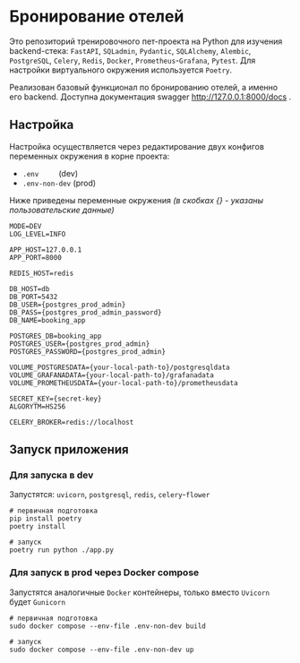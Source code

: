 # Бронирование отелей
Это репозиторий тренировочного пет-проекта на Python для изучения backend-стека: `FastAPI`, `SQLadmin`, `Pydantic`, `SQLAlchemy`, `Alembic`, `PostgreSQL`, `Celery`, `Redis`, `Docker`, `Prometheus`-`Grafana`, `Pytest`. Для настройки виртуального окружения используется `Poetry`.

Реализован базовый функционал по бронированию отелей, а именно его backend.
Доступна документация swagger http://127.0.0.1:8000/docs .


## Настройка
Настройка осуществляется через редактирование двух конфигов переменных окружения в корне проекта:
- `.env`&nbsp;&nbsp;&nbsp;&nbsp;&nbsp;&nbsp;&nbsp;&nbsp;&nbsp;(dev)
- `.env-non-dev` (prod)

Ниже приведены переменные окружения *(в скобках {} - указаны пользовательские данные)*
```
MODE=DEV
LOG_LEVEL=INFO

APP_HOST=127.0.0.1
APP_PORT=8000

REDIS_HOST=redis

DB_HOST=db
DB_PORT=5432
DB_USER={postgres_prod_admin}
DB_PASS={postgres_prod_admin_password}
DB_NAME=booking_app

POSTGRES_DB=booking_app
POSTGRES_USER={postgres_prod_admin}
POSTGRES_PASSWORD={postgres_prod_admin}

VOLUME_POSTGRESDATA={your-local-path-to}/postgresqldata
VOLUME_GRAFANADATA={your-local-path-to}/grafanadata
VOLUME_PROMETHEUSDATA={your-local-path-to}/prometheusdata

SECRET_KEY={secret-key}
ALGORYTM=HS256

CELERY_BROKER=redis://localhost
```

## Запуск приложения
### Для запуска в dev
Запустятся: `uvicorn`, `postgresql`, `redis`, `celery`-`flower`
```
# первичная подготовка
pip install poetry
poetry install

# запуск
poetry run python ./app.py
```

### Для запуск в prod через Docker compose
Запустятся аналогичные `Docker` контейнеры, только вместо `Uvicorn` будет `Gunicorn`
```
# первичная подготовка
sudo docker compose --env-file .env-non-dev build

# запуск
sudo docker compose --env-file .env-non-dev up
```
